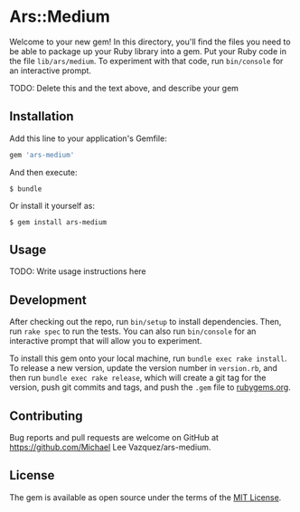 # Ars::Medium

Welcome to your new gem! In this directory, you'll find the files you need to be able to package up your Ruby library into a gem. Put your Ruby code in the file `lib/ars/medium`. To experiment with that code, run `bin/console` for an interactive prompt.

TODO: Delete this and the text above, and describe your gem

## Installation

Add this line to your application's Gemfile:

```ruby
gem 'ars-medium'
```

And then execute:

    $ bundle

Or install it yourself as:

    $ gem install ars-medium

## Usage

TODO: Write usage instructions here

## Development

After checking out the repo, run `bin/setup` to install dependencies. Then, run `rake spec` to run the tests. You can also run `bin/console` for an interactive prompt that will allow you to experiment.

To install this gem onto your local machine, run `bundle exec rake install`. To release a new version, update the version number in `version.rb`, and then run `bundle exec rake release`, which will create a git tag for the version, push git commits and tags, and push the `.gem` file to [rubygems.org](https://rubygems.org).

## Contributing

Bug reports and pull requests are welcome on GitHub at https://github.com/Michael Lee Vazquez/ars-medium.


## License

The gem is available as open source under the terms of the [MIT License](http://opensource.org/licenses/MIT).

